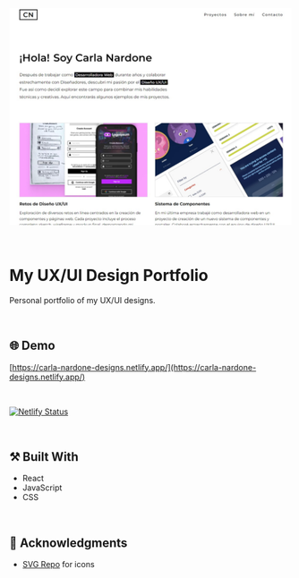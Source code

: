 <p align="center">
    <img src="https://raw.githubusercontent.com/carla-ng/my-design-portfolio/main/src/assets/readme_image_1.jpg" alt="My UX/UI Design Portfolio preview">
</p>

<br>

# My UX/UI Design Portfolio

Personal portfolio of my UX/UI designs.

<br>

## :globe_with_meridians: Demo

[https://carla-nardone-designs.netlify.app/](https://carla-nardone-designs.netlify.app/)

<br>

[![Netlify Status](https://api.netlify.com/api/v1/badges/c92aa781-34ce-40a6-bde6-b3c70ed4d0e0/deploy-status)](https://app.netlify.com/sites/carla-nardone-designs/deploys)

<br>

## :hammer_and_pick: Built With

- React
- JavaScript
- CSS

<br>

## :clap: Acknowledgments

- [SVG Repo](https://www.svgrepo.com/) for icons
